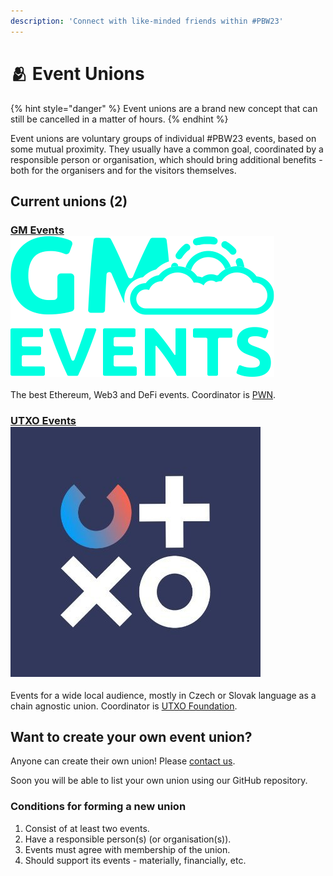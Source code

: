 ```yaml
---
description: 'Connect with like-minded friends within #PBW23'
---
```


# 🫂 Event Unions

{% hint style="danger" %}
Event unions are a brand new concept that can still be cancelled in a matter of hours.
{% endhint %}

Event unions are voluntary groups of individual #PBW23 events, based on some mutual proximity. They usually have a common goal, coordinated by a responsible person or organisation, which should bring additional benefits - both for the organisers and for the visitors themselves.

## Current unions (2)

### [GM Events](https://gm.events/) <img src=".gitbook/assets/logo_gm_events.png" alt="" data-size="line">

The best Ethereum, Web3 and DeFi events. Coordinator is [PWN](https://pwn.xyz/).

### [UTXO Events](https://utxo.events) <img src=".gitbook/assets/Z_fQwr0r_400x400.jpg" alt="" data-size="line">&#x20;

Events for a wide local audience, mostly in Czech or Slovak language as a chain agnostic union. Coordinator is [UTXO Foundation](https://utxo.foundation/).

## Want to create your own event union?

Anyone can create their own union! Please [contact us](contact-us.md).

Soon you will be able to list your own union using our GitHub repository.

### Conditions for forming a new union

1. Consist of at least two events.
2. Have a responsible person(s) (or organisation(s)).
3. Events must agree with membership of the union.
4. Should support its events - materially, financially, etc.
